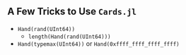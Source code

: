 

## A Few Tricks to Use `Cards.jl`
- `Hand(rand(UInt64))`
  - `length(Hand(rand(UInt64)))`
- `Hand(typemax(UInt64))` or `Hand(0xffff_ffff_ffff_ffff)`
